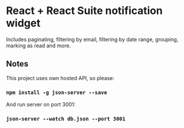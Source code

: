 # React + React Suite notification widget

Includes paginating, filtering by email, filtering by date range, grouping, marking as read and more.

## Notes

This project uses own hosted API, so please:

### `npm install -g json-server --save`

And run server on port 3001:

### `json-server --watch db.json --port 3001`
